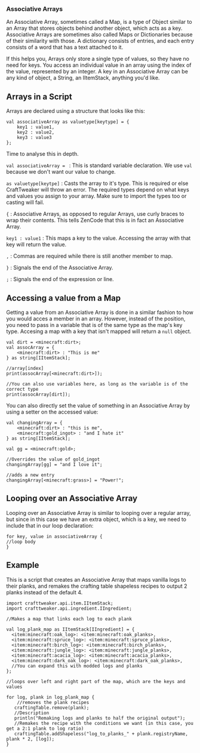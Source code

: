 ### Associative Arrays

An Associative Array, sometimes called a Map, is a type of Object similar to an Array that stores objects behind another object, which acts as a key.
Associative Arrays are sometimes also called Maps or Dictionaries because of their similarity with those. A dictionary consists of entries, and each entry consists of a word that has a text attached to it.

If this helps you, Arrays only store a single type of values, so they have no need for keys. You access an individual value in an array using the index of the value, represented by an integer. A key in an Associative Array can be any kind of object, a String, an IItemStack, anything you'd like.

## Arrays in a Script

Arrays are declared using a structure that looks like this:

```zencode
val associativeArray as valuetype[keytype] = {
    key1 : value1,
    key2 : value2,
    key3 : value3
};
```
Time to analyse this in depth.

`val associativeArray = ` : This is standard variable declaration. We use `val` because we don't want our value to change.

`as valuetype[keytpe]` : Casts the array to it's type. This is required or else CraftTweaker will throw an error. The required types depend on what keys and values you assign to your array. Make sure to import the types too or casting will fail.

`{` : Associative Arrays, as opposed to regular Arrays, use curly braces to wrap their contents. This tells ZenCode that this is in fact an Associative Array.

`key1 : value1` : This maps a key to the value. Accessing the array with that key will return the value.

`,` : Commas are required while there is still another member to map.

`}` : Signals the end of the Associative Array.

`;` : Signals the end of the expression or line.

## Accessing a value from a Map

Getting a value from an Associative Array is done in a similar fashion to how you would acces a member in an array. However, instead of the position, you need to pass in a variable that is of the same type as the map's key type. Accesing a map with a key that isn't mapped will return a `null` object.

```zencode
val dirt = <minecraft:dirt>;
val assocArray = {
	<minecraft:dirt> : "This is me"
} as string[IItemStack];

//array[index]
print(assocArray[<minecraft:dirt>]);

//You can also use variables here, as long as the variable is of the correct type
print(assocArray[dirt]);
```

You can also directly set the value of something in an Associative Array by using a setter on the accessed value:

```zencode
val changingArray = {
	<minecraft:dirt> : "this is me",
	<minecraft:gold_ingot> : "and I hate it"
} as string[IItemStack];

val gg = <minecraft:gold>;

//Overrides the value of gold_ingot
changingArray[gg] = "and I love it";

//adds a new entry
changingArray[<minecraft:grass>] = "Power!";
```

## Looping over an Associative Array

Looping over an Associative Array is similar to looping over a regular array, but since in this case we have an extra object, which is a key, we need to include that in our loop declaration:

```zencode
for key, value in associativeArray {
//loop body
}
```

## Example 

This is a script that creates an Associative Array that maps vanilla logs to their planks, and remakes the crafting table shapeless recipes to output 2 planks instead of the default 4.

```zencode
import crafttweaker.api.item.IItemStack;
import crafttweaker.api.ingredient.IIngredient;

//Makes a map that links each log to each plank

val log_plank_map as IItemStack[IIngredient] = {
  <item:minecraft:oak_log>: <item:minecraft:oak_planks>,
  <item:minecraft:spruce_log>: <item:minecraft:spruce_planks>,
  <item:minecraft:birch_log>: <item:minecraft:birch_planks>,
  <item:minecraft:jungle_log>: <item:minecraft:jungle_planks>,
  <item:minecraft:acacia_log>: <item:minecraft:acacia_planks>,
  <item:minecraft:dark_oak_log>: <item:minecraft:dark_oak_planks>,
  //You can expand this with modded logs and planks
};

//loops over left and right part of the map, which are the keys and values

for log, plank in log_plank_map {
    //removes the plank recipes
   craftingTable.remove(plank);
   //Description
   println("Remaking logs and planks to half the original output");
   //Remakes the recipe with the conditions we want (in this case, you get a 2:1 plank to log ratio)
   craftingTable.addShapeless("log_to_planks_" + plank.registryName, plank * 2, [log]);
}
```